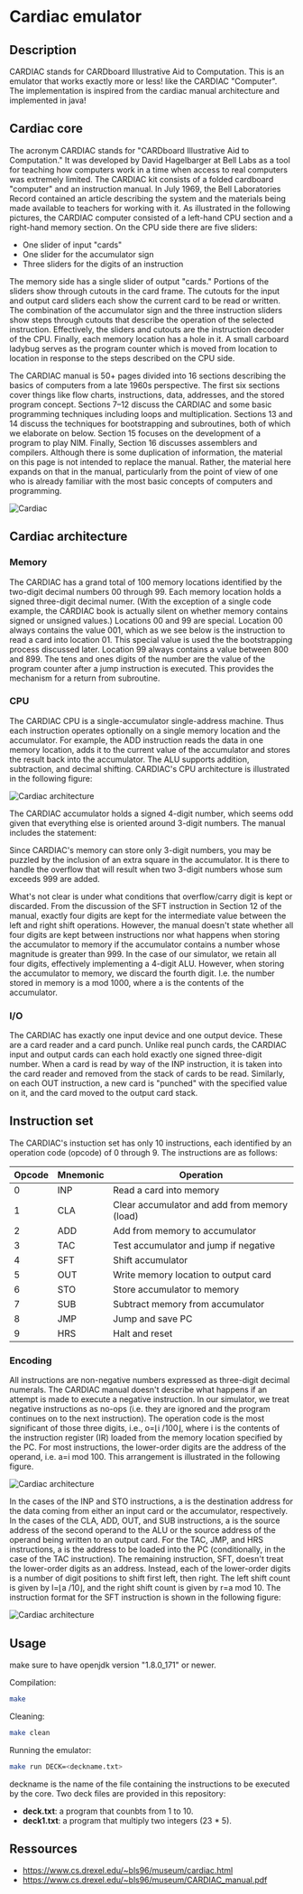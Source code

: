 # Cardiac emulator
## Description

CARDIAC stands for CARDboard Illustrative Aid to Computation.
This is an emulator that works exactly more or less! like the CARDIAC "Computer".
The implementation is inspired from the cardiac manual architecture and implemented in java!

## Cardiac core

The acronym CARDIAC stands for "CARDboard Illustrative Aid to Computation." It was developed by David Hagelbarger at Bell Labs as a tool for teaching how computers work in a time when access to real computers was extremely limited. The CARDIAC kit consists of a folded cardboard "computer" and an instruction manual. In July 1969, the Bell Laboratories Record contained an article describing the system and the materials being made available to teachers for working with it.
As illustrated in the following pictures, the CARDIAC computer consisted of a left-hand CPU section and a right-hand memory section. On the CPU side there are five sliders:

* One slider of input "cards"
* One slider for the accumulator sign
* Three sliders for the digits of an instruction

The memory side has a single slider of output "cards." Portions of the sliders show through cutouts in the card frame. The cutouts for the input and output card sliders each show the current card to be read or written. The combination of the accumulator sign and the three instruction sliders show steps through cutouts that describe the operation of the selected instruction. Effectively, the sliders and cutouts are the instruction decoder of the CPU. Finally, each memory location has a hole in it. A small carboard ladybug serves as the program counter which is moved from location to location in response to the steps described on the CPU side.

The CARDIAC manual is 50+ pages divided into 16 sections describing the basics of computers from a late 1960s perspective. The first six sections cover things like flow charts, instructions, data, addresses, and the stored program concept. Sections 7–12 discuss the CARDIAC and some basic programming techniques including loops and multiplication. Sections 13 and 14 discuss the techniques for bootstrapping and subroutines, both of which we elaborate on below. Section 15 focuses on the development of a program to play NIM. Finally, Section 16 discusses assemblers and compilers. Although there is some duplication of information, the material on this page is not intended to replace the manual. Rather, the material here expands on that in the manual, particularly from the point of view of one who is already familiar with the most basic concepts of computers and programming.

![Cardiac](./img/cardiac.jpg)

## Cardiac architecture

### Memory

The CARDIAC has a grand total of 100 memory locations identified by the two-digit decimal numbers 00 through 99. Each memory location holds a signed three-digit decimal numer. (With the exception of a single code example, the CARDIAC book is actually silent on whether memory contains signed or unsigned values.) Locations 00 and 99 are special. Location 00 always contains the value 001, which as we see below is the instruction to read a card into location 01. This special value is used the the bootstrapping process discussed later. Location 99 always contains a value between 800 and 899. The tens and ones digits of the number are the value of the program counter after a jump instruction is executed. This provides the mechanism for a return from subroutine.
### CPU

The CARDIAC CPU is a single-accumulator single-address machine. Thus each instruction operates optionally on a single memory location and the accumulator. For example, the ADD instruction reads the data in one memory location, adds it to the current value of the accumulator and stores the result back into the accumulator. The ALU supports addition, subtraction, and decimal shifting. CARDIAC's CPU architecture is illustrated in the following figure: 

![Cardiac architecture](./img/cardiac_arch.png)

The CARDIAC accumulator holds a signed 4-digit number, which seems odd given that everything else is oriented around 3-digit numbers. The manual includes the statement:

Since CARDIAC's memory can store only 3-digit numbers, you may be puzzled by the inclusion of an extra square in the accumulator. It is there to handle the overflow that will result when two 3-digit numbers whose sum exceeds 999 are added. 

What's not clear is under what conditions that overflow/carry digit is kept or discarded. From the discussion of the SFT instruction in Section 12 of the manual, exactly four digits are kept for the intermediate value between the left and right shift operations. However, the manual doesn't state whether all four digits are kept between instructions nor what happens when storing the accumulator to memory if the accumulator contains a number whose magnitude is greater than 999. In the case of our simulator, we retain all four digits, effectively implementing a 4-digit ALU. However, when storing the accumulator to memory, we discard the fourth digit. I.e. the number stored in memory is a mod 1000, where a is the contents of the accumulator. 

### I/O

The CARDIAC has exactly one input device and one output device. These are a card reader and a card punch. Unlike real punch cards, the CARDIAC input and output cards can each hold exactly one signed three-digit number. When a card is read by way of the INP instruction, it is taken into the card reader and removed from the stack of cards to be read. Similarly, on each OUT instruction, a new card is "punched" with the specified value on it, and the card moved to the output card stack. 

## Instruction set
The CARDIAC's instuction set has only 10 instructions, each identified by an operation code (opcode) of 0 through 9. The instructions are as follows:


|Opcode                     |Mnemonic                    |Operation                     |
|---------------------------|---------------------------|---------------------------|
|0                     |INP                    |Read a card into memory                     |
|1                     |CLA                    |Clear accumulator and add from memory (load)                     |
|2                     |ADD                   |Add from memory to accumulator                     |
|3                    |TAC                   |Test accumulator and jump if negative                     |
|4                     |SFT                    |Shift accumulator                    |
|5                     |OUT                    |Write memory location to output card                    |
|6                     |STO                    |Store accumulator to memory                     |
|7                     |SUB                    |Subtract memory from accumulator                     |
|8                    |JMP                    |Jump and save PC                     |
|9                     |HRS                    |Halt and reset                    |

### Encoding
All instructions are non-negative numbers expressed as three-digit decimal numerals. The CARDIAC manual doesn't describe what happens if an attempt is made to execute a negative instruction. In our simulator, we treat negative instructions as no-ops (i.e. they are ignored and the program continues on to the next instruction). The operation code is the most significant of those three digits, i.e., o=⌊i /100⌋, where i is the contents of the instruction register (IR) loaded from the memory location specified by the PC. For most instructions, the lower-order digits are the address of the operand, i.e. a=i mod 100. This arrangement is illustrated in the following figure. 

![Cardiac architecture](./img/encoding.png)

In the cases of the INP and STO instructions, a is the destination address for the data coming from either an input card or the accumulator, respectively. In the cases of the CLA, ADD, OUT, and SUB instructions, a is the source address of the second operand to the ALU or the source address of the operand being written to an output card. For the TAC, JMP, and HRS instructions, a is the address to be loaded into the PC (conditionally, in the case of the TAC instruction). The remaining instruction, SFT, doesn't treat the lower-order digits as an address. Instead, each of the lower-order digits is a number of digit positions to shift first left, then right. The left shift count is given by l=⌊a /10⌋, and the right shift count is given by r=a mod 10. The instruction format for the SFT instruction is shown in the following figure: 

![Cardiac architecture](./img/encoding1.png)

## Usage

make sure to have openjdk version "1.8.0_171" or newer.

Compilation:
```bash
make
```

Cleaning:

```bash
make clean
```

Running the emulator:

```bash
make run DECK=<deckname.txt>
```

deckname is the name of the file containing the instructions to be executed by the core.
Two deck files are provided in this repository:
* **deck.txt**: a program that counbts from 1 to 10.
* **deck1.txt**: a program that multiply two integers (23 * 5).

## Ressources

* https://www.cs.drexel.edu/~bls96/museum/cardiac.html
* https://www.cs.drexel.edu/~bls96/museum/CARDIAC_manual.pdf




